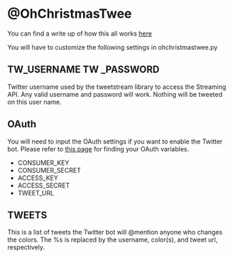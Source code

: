 # @OhChristmasTwee

You can find a write up of how this all works [here](http://www.austinrobertson.com/projects)

You will have to customize the following settings in ohchristmastwee.py

## TW_USERNAME TW _PASSWORD ##

Twitter username used by the tweetstream library to access the Streaming API. Any valid username and password will work. Nothing will be tweeted on this user name.

## OAuth

You will need to input the OAuth settings if you want to enable the Twitter bot. Please refer to [this page](http://talkfast.org/2010/05/31/twitter-from-the-command-line-in-python-using-oauth) for finding your OAuth variables. 

* CONSUMER_KEY
* CONSUMER_SECRET
* ACCESS_KEY
* ACCESS_SECRET 
* TWEET_URL

## TWEETS
 
This is a list of tweets the Twitter bot will @mention anyone who changes the colors. The %s is replaced by the username, color(s), and tweet url, respectively.

